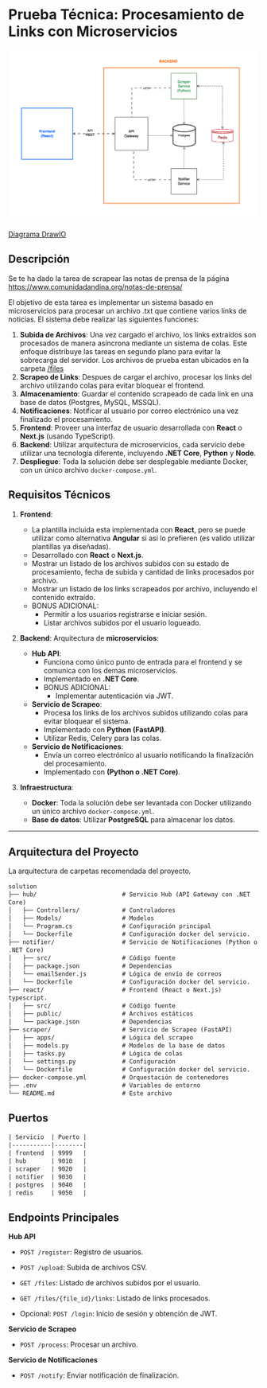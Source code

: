 # Prueba Técnica: Procesamiento de Links con Microservicios


![Diagrama de Arquitectura](sgcan-f1-diagram.png)


[Diagrama DrawIO](https://drive.google.com/file/d/1OH4BbUD51FvBNRRwW43PnECcjYcyTZoz/view?usp=sharing)

## Descripción

Se te ha dado la tarea de scrapear las notas de prensa de la página <https://www.comunidadandina.org/notas-de-prensa/>

El objetivo de esta tarea es implementar un sistema basado en microservicios para procesar un archivo .txt que contiene varios links de noticias. El sistema debe realizar las siguientes funciones:

1. **Subida de Archivos**: Una vez cargado el archivo, los links extraídos son procesados de manera asíncrona mediante un sistema de colas. Este enfoque distribuye las tareas en segundo plano para evitar la sobrecarga del servidor. Los archivos de prueba estan ubicados en la carpeta [/files](files)
2. **Scrapeo de Links**: Despues de cargar el archivo, procesar los links del archivo utilizando colas para evitar bloquear el frontend.
3. **Almacenamiento**: Guardar el contenido scrapeado de cada link en una base de datos (Postgres, MySQL, MSSQL).
4. **Notificaciones**: Notificar al usuario por correo electrónico una vez finalizado el procesamiento.
5. **Frontend**: Proveer una interfaz de usuario desarrollada con **React** o **Next.js** (usando TypeScript).
6. **Backend**: Utilizar arquitectura de microservicios, cada servicio debe utilizar una tecnología diferente, incluyendo **.NET Core**, **Python** y **Node**.
7. **Despliegue**: Toda la solución debe ser desplegable mediante Docker, con un único archivo `docker-compose.yml`.

## Requisitos Técnicos

1. **Frontend**: 
   - La plantilla incluida esta implementada con **React**, pero se puede utilizar como alternativa **Angular** si asi lo prefieren (es valido utilizar plantillas ya diseñadas).
   - Desarrollado con **React** o **Next.js**.
   - Mostrar un listado de los archivos subidos con su estado de procesamiento, fecha de subida y cantidad de links procesados por archivo.
   - Mostrar un listado de los links scrapeados por archivo, incluyendo el contenido extraído.
   - BONUS ADICIONAL:
      - Permitir a los usuarios registrarse e iniciar sesión.
      - Listar archivos subidos por el usuario logueado.

2. **Backend**: Arquitectura de **microservicios**:
   - **Hub API**:
     - Funciona como único punto de entrada para el frontend y se comunica con los demas microservicios.
     - Implementado en **.NET Core**.
     - BONUS ADICIONAL:
       - Implementar autenticación via JWT.
   - **Servicio de Scrapeo**:
     - Procesa los links de los archivos subidos utilizando colas para evitar bloquear el sistema.
     - Implementado con **Python (FastAPI)**.
     - Utilizar Redis, Celery para las colas.
   - **Servicio de Notificaciones**:
     - Envía un correo electrónico al usuario notificando la finalización del procesamiento.
     - Implementado con **(Python o .NET Core)**.

3. **Infraestructura**:
   - **Docker**: Toda la solución debe ser levantada con Docker utilizando un único archivo `docker-compose.yml`.
   - **Base de datos**: Utilizar **PostgreSQL** para almacenar los datos.

---

## Arquitectura del Proyecto

La arquitectura de carpetas recomendada del proyecto.

```plaintext
solution
├── hub/                        # Servicio Hub (API Gateway con .NET Core)
│   ├── Controllers/            # Controladores
│   ├── Models/                 # Modelos
│   └── Program.cs              # Configuración principal
│   └── Dockerfile              # Configuración docker del servicio.
├── notifier/                   # Servicio de Notificaciones (Python o .NET Core)
│   ├── src/                    # Código fuente
│   ├── package.json            # Dependencias
│   └── emailSender.js          # Lógica de envío de correos
│   └── Dockerfile              # Configuración docker del servicio.
├── react/                      # Frontend (React o Next.js) typescript.
│   ├── src/                    # Código fuente
│   ├── public/                 # Archivos estáticos
│   └── package.json            # Dependencias
├── scraper/                    # Servicio de Scrapeo (FastAPI)
│   ├── apps/                   # Lógica del scrapeo
│   ├── models.py               # Modelos de la base de datos
│   ├── tasks.py                # Lógica de colas
│   └── settings.py             # Configuración
│   └── Dockerfile              # Configuración docker del servicio.
├── docker-compose.yml          # Orquestación de contenedores
├── .env                        # Variables de entorno
└── README.md                   # Este archivo
```

## Puertos
```plaintext
| Servicio  | Puerto |
|-----------|--------|
| frontend  | 9999   |
| hub       | 9010   |
| scraper   | 9020   |
| notifier  | 9030   |
| postgres  | 9040   |
| redis     | 9050   |
```

## Endpoints Principales

**Hub API**
- `POST /register`: Registro de usuarios.
- `POST /upload`: Subida de archivos CSV.
- `GET /files`: Listado de archivos subidos por el usuario.
- `GET /files/{file_id}/links`: Listado de links procesados.

- Opcional: `POST /login`: Inicio de sesión y obtención de JWT.

**Servicio de Scrapeo**
- `POST /process`: Procesar un archivo.

**Servicio de Notificaciones**
- `POST /notify`: Enviar notificación de finalización.

